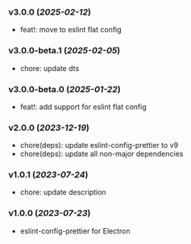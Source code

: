 ### v3.0.0 (_2025-02-12_)

- feat!: move to eslint flat config

### v3.0.0-beta.1 (_2025-02-05_)

- chore: update dts

### v3.0.0-beta.0 (_2025-01-22_)

- feat!: add support for eslint flat config

### v2.0.0 (_2023-12-19_)

- chore(deps): update eslint-config-prettier to v9
- chore(deps): update all non-major dependencies

### v1.0.1 (_2023-07-24_)

- chore: update description

### v1.0.0 (_2023-07-23_)

- eslint-config-prettier for Electron
